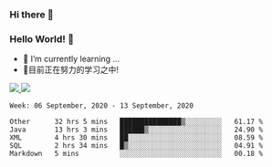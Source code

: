 ### Hi there 👋
### Hello World! 🙌

- 🌱 I’m currently learning ...
- 📖目前正在努力的学习之中!

<a href="https://github.com/anuraghazra/github-readme-stats">
  <img src="https://github-readme-stats.vercel.app/api?username=keyboardWithDream&show_icons=true&repo=github-readme-stats" />
</a>
<a href="https://github.com/anuraghazra/convoychat">
  <img src="https://github-readme-stats.vercel.app/api/top-langs/?username=keyboardWithDream&layout=compact&repo=convoychat" />
</a>



<!--START_SECTION:waka-->
```text
Week: 06 September, 2020 - 13 September, 2020

Other      32 hrs 5 mins   ███████████████▒░░░░░░░░░   61.17 % 
Java       13 hrs 3 mins   ██████▒░░░░░░░░░░░░░░░░░░   24.90 % 
XML        4 hrs 30 mins   ██░░░░░░░░░░░░░░░░░░░░░░░   08.59 % 
SQL        2 hrs 34 mins   █▒░░░░░░░░░░░░░░░░░░░░░░░   04.91 % 
Markdown   5 mins          ░░░░░░░░░░░░░░░░░░░░░░░░░   00.18 % 
```
<!--END_SECTION:waka-->
